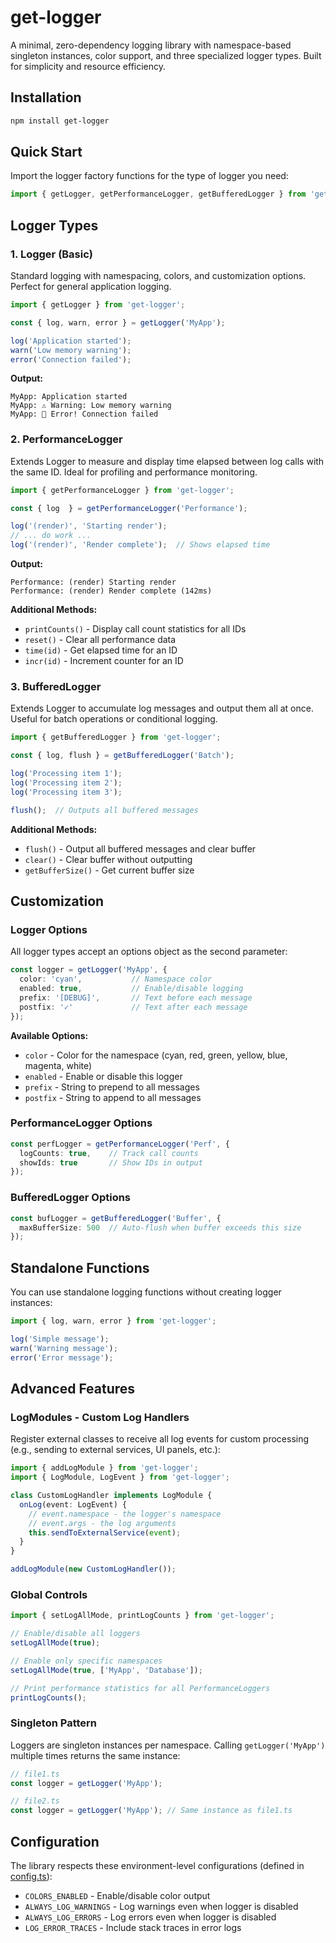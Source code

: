 # get-logger

A minimal, zero-dependency logging library with namespace-based singleton instances, color support, and three specialized logger types. Built for simplicity and resource efficiency.

## Installation

```bash
npm install get-logger
```

## Quick Start

Import the logger factory functions for the type of logger you need:

```typescript
import { getLogger, getPerformanceLogger, getBufferedLogger } from 'get-logger';
```

## Logger Types

### 1. Logger (Basic)

Standard logging with namespacing, colors, and customization options. Perfect for general application logging.

```typescript
import { getLogger } from 'get-logger';

const { log, warn, error } = getLogger('MyApp');

log('Application started');
warn('Low memory warning');
error('Connection failed');
```

**Output:**
```
MyApp: Application started
MyApp: ⚠️ Warning: Low memory warning
MyApp: 🛑 Error! Connection failed
```

### 2. PerformanceLogger

Extends Logger to measure and display time elapsed between log calls with the same ID. Ideal for profiling and performance monitoring.

```typescript
import { getPerformanceLogger } from 'get-logger';

const { log  } = getPerformanceLogger('Performance');

log('(render)', 'Starting render');
// ... do work ...
log('(render)', 'Render complete');  // Shows elapsed time
```

**Output:**
```
Performance: (render) Starting render
Performance: (render) Render complete (142ms)
```

**Additional Methods:**
- `printCounts()` - Display call count statistics for all IDs
- `reset()` - Clear all performance data
- `time(id)` - Get elapsed time for an ID
- `incr(id)` - Increment counter for an ID

### 3. BufferedLogger

Extends Logger to accumulate log messages and output them all at once. Useful for batch operations or conditional logging.

```typescript
import { getBufferedLogger } from 'get-logger';

const { log, flush } = getBufferedLogger('Batch');

log('Processing item 1');
log('Processing item 2');
log('Processing item 3');

flush();  // Outputs all buffered messages
```

**Additional Methods:**
- `flush()` - Output all buffered messages and clear buffer
- `clear()` - Clear buffer without outputting
- `getBufferSize()` - Get current buffer size

## Customization

### Logger Options

All logger types accept an options object as the second parameter:

```typescript
const logger = getLogger('MyApp', {
  color: 'cyan',           // Namespace color
  enabled: true,           // Enable/disable logging
  prefix: '[DEBUG]',       // Text before each message
  postfix: '✓'             // Text after each message
});
```

**Available Options:**
- `color` - Color for the namespace (cyan, red, green, yellow, blue, magenta, white)
- `enabled` - Enable or disable this logger
- `prefix` - String to prepend to all messages
- `postfix` - String to append to all messages

### PerformanceLogger Options

```typescript
const perfLogger = getPerformanceLogger('Perf', {
  logCounts: true,    // Track call counts
  showIds: true       // Show IDs in output
});
```

### BufferedLogger Options

```typescript
const bufLogger = getBufferedLogger('Buffer', {
  maxBufferSize: 500  // Auto-flush when buffer exceeds this size
});
```

## Standalone Functions

You can use standalone logging functions without creating logger instances:

```typescript
import { log, warn, error } from 'get-logger';

log('Simple message');
warn('Warning message');
error('Error message');
```

## Advanced Features

### LogModules - Custom Log Handlers

Register external classes to receive all log events for custom processing (e.g., sending to external services, UI panels, etc.):

```typescript
import { addLogModule } from 'get-logger';
import { LogModule, LogEvent } from 'get-logger';

class CustomLogHandler implements LogModule {
  onLog(event: LogEvent) {
    // event.namespace - the logger's namespace
    // event.args - the log arguments
    this.sendToExternalService(event);
  }
}

addLogModule(new CustomLogHandler());
```

### Global Controls

```typescript
import { setLogAllMode, printLogCounts } from 'get-logger';

// Enable/disable all loggers
setLogAllMode(true);

// Enable only specific namespaces
setLogAllMode(true, ['MyApp', 'Database']);

// Print performance statistics for all PerformanceLoggers
printLogCounts();
```

### Singleton Pattern

Loggers are singleton instances per namespace. Calling `getLogger('MyApp')` multiple times returns the same instance:

```typescript
// file1.ts
const logger = getLogger('MyApp');

// file2.ts
const logger = getLogger('MyApp'); // Same instance as file1.ts
```

## Configuration

The library respects these environment-level configurations (defined in [config.ts](src/lib/config.ts)):

- `COLORS_ENABLED` - Enable/disable color output
- `ALWAYS_LOG_WARNINGS` - Log warnings even when logger is disabled
- `ALWAYS_LOG_ERRORS` - Log errors even when logger is disabled
- `LOG_ERROR_TRACES` - Include stack traces in error logs
